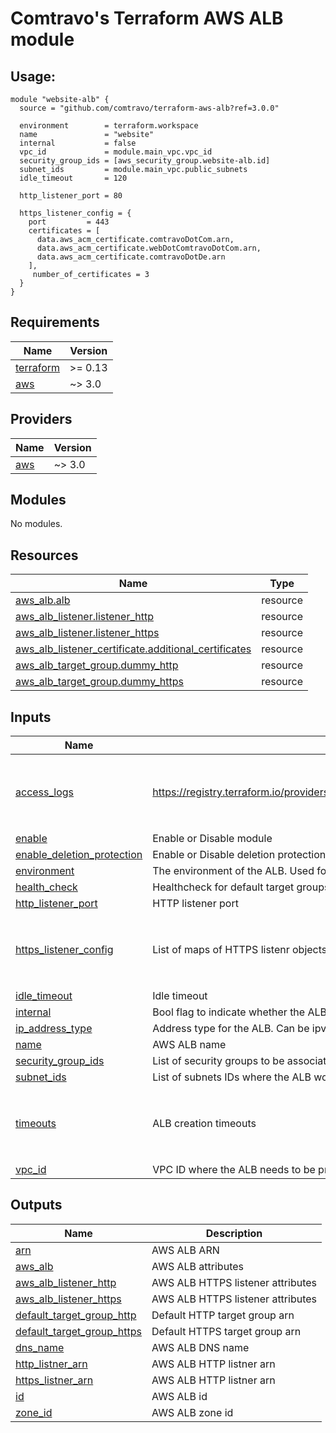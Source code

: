 # Comtravo's Terraform AWS ALB module

## Usage:

```hcl
module "website-alb" {
  source = "github.com/comtravo/terraform-aws-alb?ref=3.0.0"

  environment        = terraform.workspace
  name               = "website"
  internal           = false
  vpc_id             = module.main_vpc.vpc_id
  security_group_ids = [aws_security_group.website-alb.id]
  subnet_ids         = module.main_vpc.public_subnets
  idle_timeout       = 120

  http_listener_port = 80

  https_listener_config = {
    port         = 443
    certificates = [
      data.aws_acm_certificate.comtravoDotCom.arn,
      data.aws_acm_certificate.webDotComtravoDotCom.arn,
      data.aws_acm_certificate.comtravoDotDe.arn
    ],
     number_of_certificates = 3
  }
}
```

## Requirements

| Name | Version |
|------|---------|
| <a name="requirement_terraform"></a> [terraform](#requirement\_terraform) | >= 0.13 |
| <a name="requirement_aws"></a> [aws](#requirement\_aws) | ~> 3.0 |

## Providers

| Name | Version |
|------|---------|
| <a name="provider_aws"></a> [aws](#provider\_aws) | ~> 3.0 |

## Modules

No modules.

## Resources

| Name | Type |
|------|------|
| [aws_alb.alb](https://registry.terraform.io/providers/hashicorp/aws/latest/docs/resources/alb) | resource |
| [aws_alb_listener.listener_http](https://registry.terraform.io/providers/hashicorp/aws/latest/docs/resources/alb_listener) | resource |
| [aws_alb_listener.listener_https](https://registry.terraform.io/providers/hashicorp/aws/latest/docs/resources/alb_listener) | resource |
| [aws_alb_listener_certificate.additional_certificates](https://registry.terraform.io/providers/hashicorp/aws/latest/docs/resources/alb_listener_certificate) | resource |
| [aws_alb_target_group.dummy_http](https://registry.terraform.io/providers/hashicorp/aws/latest/docs/resources/alb_target_group) | resource |
| [aws_alb_target_group.dummy_https](https://registry.terraform.io/providers/hashicorp/aws/latest/docs/resources/alb_target_group) | resource |

## Inputs

| Name | Description | Type | Default | Required |
|------|-------------|------|---------|:--------:|
| <a name="input_access_logs"></a> [access\_logs](#input\_access\_logs) | https://registry.terraform.io/providers/hashicorp/aws/latest/docs/resources/lb#access_logs | <pre>list(object({<br>    enabled = bool<br>    bucket  = string<br>    prefix  = string<br>  }))</pre> | `[]` | no |
| <a name="input_enable"></a> [enable](#input\_enable) | Enable or Disable module | `bool` | `true` | no |
| <a name="input_enable_deletion_protection"></a> [enable\_deletion\_protection](#input\_enable\_deletion\_protection) | Enable or Disable deletion protection | `bool` | `true` | no |
| <a name="input_environment"></a> [environment](#input\_environment) | The environment of the ALB. Used for tagging | `string` | n/a | yes |
| <a name="input_health_check"></a> [health\_check](#input\_health\_check) | Healthcheck for default target groups | `map(string)` | `{}` | no |
| <a name="input_http_listener_port"></a> [http\_listener\_port](#input\_http\_listener\_port) | HTTP listener port | `number` | `80` | no |
| <a name="input_https_listener_config"></a> [https\_listener\_config](#input\_https\_listener\_config) | List of maps of HTTPS listenr objects | <pre>object({<br>    port                   = string,<br>    certificates           = list(string),<br>    number_of_certificates = number<br>  })</pre> | `null` | no |
| <a name="input_idle_timeout"></a> [idle\_timeout](#input\_idle\_timeout) | Idle timeout | `number` | `60` | no |
| <a name="input_internal"></a> [internal](#input\_internal) | Bool flag to indicate whether the ALB is internal or external | `bool` | `true` | no |
| <a name="input_ip_address_type"></a> [ip\_address\_type](#input\_ip\_address\_type) | Address type for the ALB. Can be ipv4 or dual | `string` | `"ipv4"` | no |
| <a name="input_name"></a> [name](#input\_name) | AWS ALB name | `string` | n/a | yes |
| <a name="input_security_group_ids"></a> [security\_group\_ids](#input\_security\_group\_ids) | List of security groups to be associated with the ALB | `list(string)` | n/a | yes |
| <a name="input_subnet_ids"></a> [subnet\_ids](#input\_subnet\_ids) | List of subnets IDs where the ALB would be serving | `list(string)` | n/a | yes |
| <a name="input_timeouts"></a> [timeouts](#input\_timeouts) | ALB creation timeouts | <pre>object({<br>    create = string,<br>    delete = string,<br>    update = string<br>  })</pre> | <pre>{<br>  "create": "10m",<br>  "delete": "10m",<br>  "update": "10m"<br>}</pre> | no |
| <a name="input_vpc_id"></a> [vpc\_id](#input\_vpc\_id) | VPC ID where the ALB needs to be provisioned | `string` | n/a | yes |

## Outputs

| Name | Description |
|------|-------------|
| <a name="output_arn"></a> [arn](#output\_arn) | AWS ALB ARN |
| <a name="output_aws_alb"></a> [aws\_alb](#output\_aws\_alb) | AWS ALB attributes |
| <a name="output_aws_alb_listener_http"></a> [aws\_alb\_listener\_http](#output\_aws\_alb\_listener\_http) | AWS ALB HTTPS listener attributes |
| <a name="output_aws_alb_listener_https"></a> [aws\_alb\_listener\_https](#output\_aws\_alb\_listener\_https) | AWS ALB HTTPS listener attributes |
| <a name="output_default_target_group_http"></a> [default\_target\_group\_http](#output\_default\_target\_group\_http) | Default HTTP target group arn |
| <a name="output_default_target_group_https"></a> [default\_target\_group\_https](#output\_default\_target\_group\_https) | Default HTTPS target group arn |
| <a name="output_dns_name"></a> [dns\_name](#output\_dns\_name) | AWS ALB DNS name |
| <a name="output_http_listner_arn"></a> [http\_listner\_arn](#output\_http\_listner\_arn) | AWS ALB HTTP listner arn |
| <a name="output_https_listner_arn"></a> [https\_listner\_arn](#output\_https\_listner\_arn) | AWS ALB HTTP listner arn |
| <a name="output_id"></a> [id](#output\_id) | AWS ALB id |
| <a name="output_zone_id"></a> [zone\_id](#output\_zone\_id) | AWS ALB zone id |
